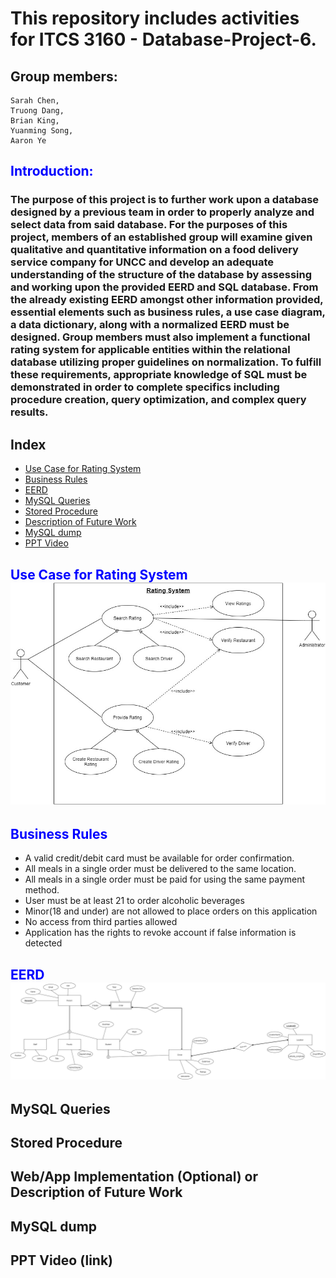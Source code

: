 # This repository includes activities for ITCS 3160 - Database-Project-6.

## Group members:
    Sarah Chen,
    Truong Dang,
    Brian King,
    Yuanming Song,
    Aaron Ye
    
## <span style="color:blue"> Introduction: </span>
### The purpose of this project is to further work upon a database designed by a previous team in order to properly analyze and select data from said database. For the purposes of this project, members of an established group will examine given qualitative and quantitative information on a food delivery service company for UNCC and develop an adequate understanding of the structure of the database by assessing and working upon the provided EERD and SQL database. From the already existing EERD amongst other information provided, essential elements such as business rules, a use case diagram, a data dictionary, along with a normalized EERD must be designed. Group members must also implement a functional rating system for applicable entities within the relational database utilizing proper guidelines on normalization. To fulfill these requirements, appropriate knowledge of SQL must be demonstrated in order to complete specifics including procedure creation, query optimization, and complex query results.

## Index
* [Use Case for Rating System](#Use-Case-for-Rating-System)
* [Business Rules](#Business-Rules)
* [EERD](#EERD)
* [MySQL Queries](#MySQL-Queries)
* [Stored Procedure](#Stored-Procedure)
* [Description of Future Work](#Description-of-Future-Work)
* [MySQL dump](#MySQL-dump)
* [PPT Video](#PPT-Video)

## <span style="color:blue">Use Case for Rating System</span>![](Project%20Use%20Case%20Diagram%20(1).jpg)

## <span style="color:blue">Business Rules</span>
* A valid credit/debit card must be available for order confirmation.
* All meals in a single order must be delivered to the same location. 
* All meals in a single order must be paid for using the same payment method.
* User must be at least 21 to order alcoholic beverages
* Minor(18 and under) are not allowed to place orders on this application
* No access from third parties allowed
* Application has the rights to revoke account if false information is detected


## <span style="color:blue">EERD</span>![](ProjectEERD.png)
## MySQL Queries
## Stored Procedure
## Web/App Implementation (Optional) or Description of Future Work
## MySQL dump
## PPT Video (link)

